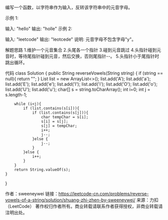 编写一个函数，以字符串作为输入，反转该字符串中的元音字母。

示例 1:

输入: "hello"
输出: "holle"
示例 2:

输入: "leetcode"
输出: "leotcede"
说明:
元音字母不包含字母"y"。


解题思路
1.维护一个元音集合
2.头尾各一个指针
3.碰到元音跳过
4.头指针碰到元音时，等待尾指针碰到元音，然后交换，否则尾指针--。
5.头指针小于尾指针时跳出循环。

代码
class Solution {
    public String reverseVowels(String string) {
        if (string == null){
            return "";
        }
        List<Character> list = new ArrayList<>();
        list.add('A');
        list.add('a');
        list.add('E');
        list.add('e');
        list.add('I');
        list.add('i');
        list.add('O');
        list.add('o');
        list.add('U');
        list.add('u');
        char[] s = string.toCharArray();
        int i=0;
        int j = s.length-1;

        while (i<j){
            if (list.contains(s[i])){
                if (list.contains(s[j])){
                    char tempChar = s[i];
                    s[i] = s[j];
                    s[j] = tempChar;
                    i++;
                    j--;
                }else {
                    j--;
                }
            }else {
                i++;
            }
        }
        return String.valueOf(s);  
    }
}

作者：sweeneywei
链接：https://leetcode-cn.com/problems/reverse-vowels-of-a-string/solution/shuang-zhi-zhen-by-sweeneywei/
来源：力扣（LeetCode）
著作权归作者所有。商业转载请联系作者获得授权，非商业转载请注明出处。